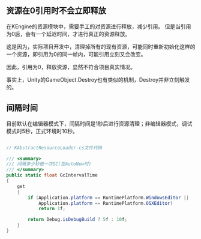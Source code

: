 
## 资源在0引用时不会立即释放

在KEngine的资源模块中，需要手工的对资源进行释放，减少引用。
但是当引用为0后，会有一个延迟时间，才进行真正的资源释放。

这是因为，实际项目开发中，清理掉所有的现有资源，可能同时重新初始化这样的一个资源，即引用为0的同一帧内，可能引用立刻又会改变。

因此，引用为0，释放资源，显然不符合项目真实情况。

事实上，Unity的GameObject.Destroy也有类似的机制，Destroy并非立刻触发的。

## 间隔时间

目前默认在编辑器模式下，间隔时间是1秒后进行资源清理；非编辑器模式，调试模式时5秒，正式环境时10秒。

```csharp

// KAbstractResourceLoader.cs文件代码

/// <summary>
/// 间隔多少秒做一次GC(在AutoNew时)
/// </summary>
public static float GcIntervalTime
{
    get
    {
        if (Application.platform == RuntimePlatform.WindowsEditor ||
            Application.platform == RuntimePlatform.OSXEditor)
            return 1f;

        return Debug.isDebugBuild ? 5f : 10f;
    }
}
```
